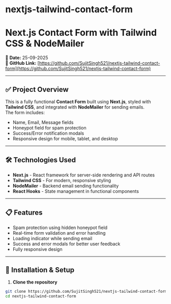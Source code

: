 # nextjs-tailwind-contact-form



# Next.js Contact Form with Tailwind CSS & NodeMailer

📅 **Date:** 25-09-2025  
🔗 **GitHub Link:** [https://github.com/SujitSingh521/nextjs-tailwind-contact-form](https://github.com/SujitSingh521/nextjs-tailwind-contact-form)

---

## ✅ Project Overview
This is a fully functional **Contact Form** built using **Next.js**, styled with **Tailwind CSS**, and integrated with **NodeMailer** for sending emails.  
The form includes:

- Name, Email, Message fields
- Honeypot field for spam protection
- Success/Error notification modals
- Responsive design for mobile, tablet, and desktop

---

## 🛠 Technologies Used

- **Next.js** - React framework for server-side rendering and API routes  
- **Tailwind CSS** - For modern, responsive styling  
- **NodeMailer** - Backend email sending functionality  
- **React Hooks** - State management in functional components  

---

## 📋 Features

- Spam protection using hidden honeypot field  
- Real-time form validation and error handling  
- Loading indicator while sending email  
- Success and error modals for better user feedback  
- Fully responsive design  

---

## 🚀 Installation & Setup

1. **Clone the repository**
```bash
git clone https://github.com/SujitSingh521/nextjs-tailwind-contact-form.git
cd nextjs-tailwind-contact-form
